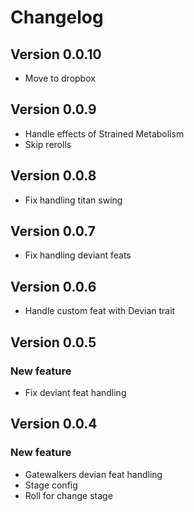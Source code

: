 # Changelog

## Version 0.0.10
- Move to dropbox

## Version 0.0.9
- Handle effects of Strained Metabolism
- Skip rerolls

## Version 0.0.8
- Fix handling titan swing

## Version 0.0.7
- Fix handling deviant feats

## Version 0.0.6
- Handle custom feat with Devian trait

## Version 0.0.5

### New feature
- Fix deviant feat handling

## Version 0.0.4

### New feature
- Gatewalkers devian feat handling
- Stage config
- Roll for change stage